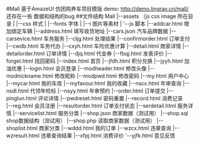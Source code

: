 #Mall 基于AmazeUI
 仿团购养车项目模版  demo: http://demo.lingray.cn/mall/
 还存在一些 数据和结构的bug
##文件结构
     Mall
		 |--assets  （js css image 所在目录
		 |  |--css 样式
		 |  |--fonts 字体
		 |  |--i 图片等素材
		 |  '--js 脚本
		 |--addcar.html           增加绑定车辆
		 |--address.html          填写收货地址
		 |--cars.json             汽车品牌数据
		 |--carsevice.html        车务服务 
		 |--cljg.html             处理结果
		 |--confirmorder.html     订单支付	
		 |--cwdb.html             车务代办
		 |--cxyh.html             车险优惠计算
		 |--detail.html           商家详情
		 |--detailorder.html      订单详情
		 |--djq.html              代金券
		 |--fbqj.html             发表评价
		 |--forget.html           找回密码
		 |--index.html            首页
		 |--jfdh.html             积分兑换
		 |--jyyh.html             加油优惠
		 |--login.html            会员登录
		 |--modheader.html        修改头像
		 |--modnickname.html      修改昵称
		 |--modpwd.html           修改密码
		 |--my.html               用户中心
		 |--mycar.html            我的车库
		 |--myfavour.html         我的收藏
		 |--nscx.html             年审查询
		 |--nsdl.html             代领年检标
		 |--nsyy.html             年审预约
		 |--order.html            订单提交
		 |--pinglun.html          评论详情
		 |--pwdreset.html         密码重置
		 |--record.html           消费记录    
		 |--reg.html              会员注册
		 |--resultorder.html      订单支付状态
		 |--serdetail.html        服务详情
		 |--servicelist.html      服务分类
		 |--shop.json             商家数据（测试用）
		 |--shop.sql              shop数据结构（测试用）
		 |--shop.php              读取商家数据（测试用）
		 |--shoplist.html         商家分类
		 |--wddd.html             我的订单
		 |--wzcx.html             违章查询
		 |--wzresult.html         违章查询结果
		 |--xfpj.html             消费评价
		 '--yjfk.html             意见反馈
		 


